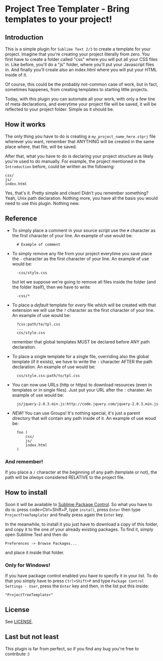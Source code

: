 # Project Tree Templater - Bring templates to your project!

## Introduction

This is a simple plugin for <code>Sublime Text 2/3</code> to create a template for your project. Imagine that you're creating your project literally from zero. You first have to create a folder called "css" where you will put all your CSS files in. Like before, you'll do a "js" folder, where you'll put your Javascript files in. And finally you'll create also an index.html where you will put your HTML inside of it.

Of course, this could be the probably not-common case of work, but in fact, sometimes happenes, from creating templates to starting little projects.

Today, with this plugin you can automate all your work, with only a few line of meta declarations, and everytime your project file will be saved, it will be reflected to your project folder. Simple as it should be.

## How it works

The only thing you have to do is creating a <code>my_project_name_here.stprj</code> file wherever you want, remember that ANYTHING will be created in the same place where, that file, will be saved.

After that, what you have to do is declaring your project structure as likely you're used to do manually.
For example, the project mentioned in the <code>Introduction</code> before, could be written as the following:

    css/
    js/
    index.html

Yes, that's it. Pretty simple and clean! Didn't you remember something? Yeah, Unix path declaration. Nothing more, you have all the basis you would need to use this plugin. Nothing new.

## Reference

* To simply place a comment in your source script use the <code>#</code> character as the first character of your line. An example of use would be:

        # Example of comment

* To simply remove any file from your project everytime you save place the <code>-</code> character as the first character of your line. An example of use would be:

        -css/style.css

    but let we suppose we're going to remove all files inside the folder (and the folder itself), then we have to write:

        -css/*

* To place a *default* template for *every* file which will be created with that extension we will use the <code>?</code> character as the first character of your line. An example of use would be:

        ?css:path/to/tpl.css
        ...
        css/style.css

    remember that global templates MUST be declared before ANY path declaration.

* To place a single template for a single file, overriding also the global template (if it exists), we have to write the <code>:</code> character AFTER the path declaration. An example of use would be:

        css/style.css:path/to/tpl.css

* You can now use URLs (http or https) to download resources (even in templates or in single files). Just put your URL after the <code>:</code> charater. An example of use would be:

        js/jquery-2.0.3.min.js:http://code.jquery.com/jquery-2.0.3.min.js

* *NEW!* You can use Groups! It's nothing special, it's just a parent directory that will contain any path inside of it. An example of use woud be:

        foo (
            css/
            js/
            index.html
        )

### And remember!

If you place a <code>/</code> character at the beginning of any path (template or not), the path will be *always* considered RELATIVE to the project file.

## How to install

Soon it will be available to [Sublime Package Control](http://wbond.net/sublime_packages/package_control).
So what you have to do is: press code>Ctrl+Shift+P</code>, type <code>install</code>, press <code>Enter</code> then type <code>ProjectTreeTemplater</code> and finally press again the <code>Enter</code> key.

In the meanwhile, to install it you just have to download a copy of this folder, and copy it to the one of your already existing packages. To find it, simply open Sublime Text and then do

    Preferences -> Browse Packages...

and place it inside that folder.

### Only for Windows!

If you have package control enabled you have to specify it in your list. To do that you simply have to press <code>Ctrl+Shift+P</code> and type <code>Package Control Settings - User</code>, press the <code>Enter</code> key and then, in the list put this inside:

    "ProjectTreeTemplater"

## License

See [LICENSE](https://github.com/julianxhokaxhiu/sublime-projecttreetemplater/blob/master/LICENSE).

## Last but not least

This plugin is far from perfect, so if you find any bug you're free to contribute :)
